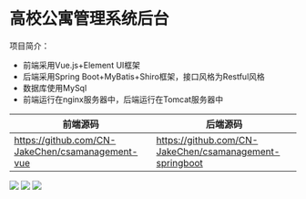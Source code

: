 # 高校公寓管理系统后台


项目简介：
- 前端采用Vue.js+Element UI框架
- 后端采用Spring Boot+MyBatis+Shiro框架，接口风格为Restful风格
- 数据库使用MySql
- 前端运行在nginx服务器中，后端运行在Tomcat服务器中

|  前端源码   | 后端源码   |
| ------------ |  ------------ |
| https://github.com/CN-JakeChen/csamanagement-vue  | https://github.com/CN-JakeChen/csamanagement-springboot  |

![](https://jakechen.top/wp-content/uploads/2020/07/csa_denglu.jpg)
![](https://jakechen.top/wp-content/uploads/2020/07/csa_zhujiemian.jpg)
![](https://jakechen.top/wp-content/uploads/2020/07/csa_shangchuan.jpg)
